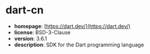 # dart-cn

- **homepage**: [https://dart.dev/](https://dart.dev/)
- **license**: BSD-3-Clause
- **version**: 3.6.1
- **description**: SDK for the Dart programming language

